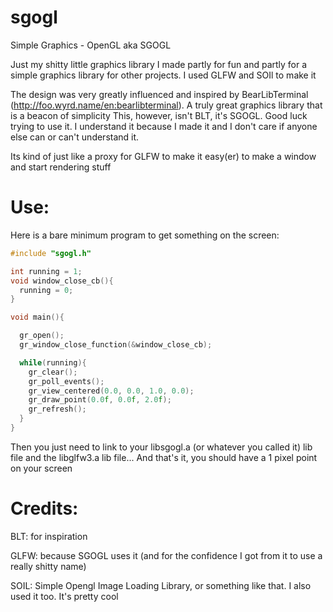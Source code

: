 # sgogl
Simple Graphics - OpenGL
aka SGOGL

Just my shitty little graphics library I made partly for fun and partly for a simple graphics library for other projects. I used GLFW and SOIl to make it

The design was very greatly influenced and inspired by BearLibTerminal (http://foo.wyrd.name/en:bearlibterminal). A truly great graphics library that is a beacon of simplicity
This, however, isn't BLT, it's SGOGL. Good luck trying to use it. I understand it because I made it and I don't care if anyone else can or can't understand it.

Its kind of just like a proxy for GLFW to make it easy(er) to make a window and start rendering stuff

# Use:

Here is a bare minimum program to get something on the screen:

```c
#include "sgogl.h"

int running = 1;
void window_close_cb(){
  running = 0;
}

void main(){

  gr_open();
  gr_window_close_function(&window_close_cb);

  while(running){
    gr_clear();
    gr_poll_events();
    gr_view_centered(0.0, 0.0, 1.0, 0.0);
    gr_draw_point(0.0f, 0.0f, 2.0f);
    gr_refresh();
  }
}
```

Then you just need to link to your libsgogl.a (or whatever you called it) lib file and the libglfw3.a lib file... And that's it, you should have a 1 pixel point on your screen

# Credits:

BLT: for inspiration

GLFW: because SGOGL uses it (and for the confidence I got from it to use a really shitty name)

SOIL: Simple Opengl Image Loading Library, or something like that. I also used it too. It's pretty cool

